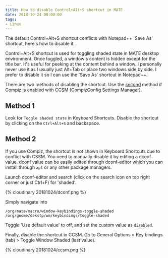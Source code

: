 ```yaml
---
title: How to disable Control+Alt+S shortcut in MATE
date: 2018-10-24 00:00:00
tags:
- Linux
---
```

The default Control+Alt+S shortcut conflicts with Notepad++ 'Save As' shortcut, here's how to disable it.

<!-- more -->

Control+Alt+S shortcut is used for toggling shaded state in MATE desktop environment. Once toggled, a window's content is hidden except for the title bar. It's useful for peeking at the content behind a window. I personally never use it as I usually just Alt+Tab or place two windows side by side. I prefer to disable it so I can use the 'Save As' shortcut in Notepad++.

There are two methods of disabling the shortcut. Use the [second](#Method-2) method if Compiz is enabled with CCSM (CompizConfig Settings Manager).

## Method 1

Look for `Toggle shaded state` in Keyboard Shortcuts. Disable the shortcut by clicking on the `Ctrl+Alt+S` and backspace.

## Method 2

If you use Compiz, the shortcut is not shown in Keyboard Shortcuts due to conflict with CSSM. You need to manually disable it by editing a dconf value. dconf value can be easily edited through dconf-editor which you can install through `apt` or any other package managers.

Launch dconf-editor and search (click on the search icon on top right corner or just Ctrl+F) for 'shaded'.

{% cloudinary 20181024/dconf.png %}

Simply navigate into
```
/org/mate/macro/window-keybindings-toggle-shaded
/org/gnome/dekstp/wm/keybindings/toggle-shaded
```
Toggle 'Use default value' to off, and set the custom value as `disabled`.

Finally, disable the shortcut in CCSM. Go to General Options > Key bindings (tab) > Toggle Window Shaded (last value).

{% cloudinary 20181024/ccsm.png %}
